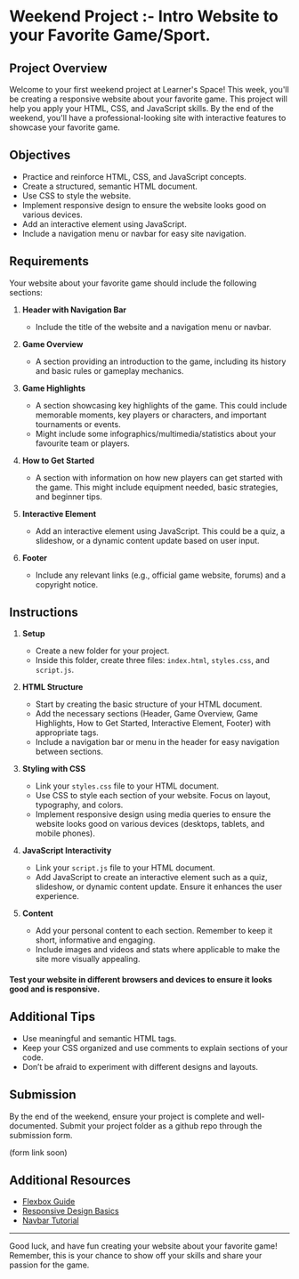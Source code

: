# **Weekend Project :- Intro Website to your Favorite Game/Sport.**

## Project Overview

Welcome to your first weekend project at Learner's Space! This week, you'll be creating a responsive website about your favorite game. This project will help you apply your HTML, CSS, and JavaScript skills. By the end of the weekend, you'll have a professional-looking site with interactive features to showcase your favorite game.

## Objectives

- Practice and reinforce HTML, CSS, and JavaScript concepts.
- Create a structured, semantic HTML document.
- Use CSS to style the website.
- Implement responsive design to ensure the website looks good on various devices.
- Add an interactive element using JavaScript.
- Include a navigation menu or navbar for easy site navigation.

## Requirements

Your website about your favorite game should include the following sections:

1. **Header with Navigation Bar**
    - Include the title of the website and a navigation menu or navbar.

2. **Game Overview**
    - A section providing an introduction to the game, including its history and basic rules or gameplay mechanics.

3. **Game Highlights**
    - A section showcasing key highlights of the game. This could include memorable moments, key players or characters, and important tournaments or events.
    - Might include some infographics/multimedia/statistics about your favourite team or players.

4. **How to Get Started**
    - A section with information on how new players can get started with the game. This might include equipment needed, basic strategies, and beginner tips.

5. **Interactive Element**
    - Add an interactive element using JavaScript. This could be a quiz, a slideshow, or a dynamic content update based on user input.

6. **Footer**
    - Include any relevant links (e.g., official game website, forums) and a copyright notice.

## Instructions

1. **Setup**
    - Create a new folder for your project.
    - Inside this folder, create three files: `index.html`, `styles.css`, and `script.js`.

2. **HTML Structure**
    - Start by creating the basic structure of your HTML document.
    - Add the necessary sections (Header, Game Overview, Game Highlights, How to Get Started, Interactive Element, Footer) with appropriate tags.
    - Include a navigation bar or menu in the header for easy navigation between sections.

3. **Styling with CSS**
    - Link your `styles.css` file to your HTML document.
    - Use CSS to style each section of your website. Focus on layout, typography, and colors.
    - Implement responsive design using media queries to ensure the website looks good on various devices (desktops, tablets, and mobile phones).

4. **JavaScript Interactivity**
    - Link your `script.js` file to your HTML document.
    - Add JavaScript to create an interactive element such as a quiz, slideshow, or dynamic content update. Ensure it enhances the user experience.

5. **Content**
    - Add your personal content to each section. Remember to keep it short, informative and engaging.
    - Include images and videos and stats where applicable to make the site more visually appealing.


####  **Test your website in different browsers and devices to ensure it looks good and is responsive.**

## Additional Tips

- Use meaningful and semantic HTML tags.
- Keep your CSS organized and use comments to explain sections of your code.
- Don’t be afraid to experiment with different designs and layouts.

## Submission

By the end of the weekend, ensure your project is complete and well-documented. Submit your project folder as a github repo through the submission form.

(form link soon)

## Additional Resources
- [Flexbox Guide](https://css-tricks.com/snippets/css/a-guide-to-flexbox/)
- [Responsive Design Basics](https://developers.google.com/web/fundamentals/design-and-ux/responsive)
- [Navbar Tutorial](https://www.w3schools.com/howto/howto_js_topnav.asp)
---
Good luck, and have fun creating your website about your favorite game! Remember, this is your chance to show off your skills and share your passion for the game.
